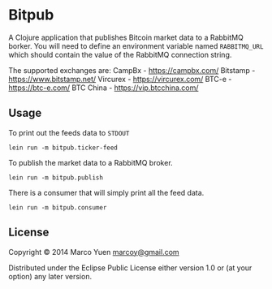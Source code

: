 # Bitpub

A Clojure application that publishes Bitcoin market data to a RabbitMQ borker.
You will need to define an environment variable named `RABBITMQ_URL` which
should contain the value of the RabbitMQ connection string.

The supported exchanges are:
CampBx - https://campbx.com/
Bitstamp - https://www.bitstamp.net/
Vircurex - https://vircurex.com/
BTC-e - https://btc-e.com/
BTC China - https://vip.btcchina.com/

## Usage

To print out the feeds data to `STDOUT`
```
lein run -m bitpub.ticker-feed
```

To publish the market data to a RabbitMQ broker.
```
lein run -m bitpub.publish
```

There is a consumer that will simply print all the feed data.
```
lein run -m bitpub.consumer
```

## License

Copyright © 2014 Marco Yuen <marcoy@gmail.com>

Distributed under the Eclipse Public License either version 1.0 or (at
your option) any later version.
